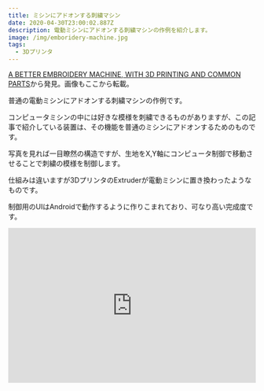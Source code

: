```yaml
---
title: ミシンにアドオンする刺繍マシン
date: 2020-04-30T23:00:02.887Z
description: 電動ミシンにアドオンする刺繍マシンの作例を紹介します。
image: /img/emboridery-machine.jpg
tags:
  - 3Dプリンタ
---
```

[A BETTER EMBROIDERY MACHINE, WITH 3D PRINTING AND COMMON PARTS](https://hackaday.com/2019/08/07/a-better-embroidery-machine-with-3d-printing-and-common-parts/)から発見。画像もここから転載。

普通の電動ミシンにアドオンする刺繍マシンの作例です。

コンピュータミシンの中には好きな模様を刺繍できるものがありますが、この記事で紹介している装置は、その機能を普通のミシンにアドオンするためのものです。

写真を見れば一目瞭然の構造ですが、生地をX,Y軸にコンピュータ制御で移動させることで刺繍の模様を制御します。

仕組みは違いますが3DプリンタのExtruderが電動ミシンに置き換わったようなものです。

制御用のUIはAndroidで動作するように作りこまれており、可なり高い完成度です。

<iframe width="100%" height="315" src="https://www.youtube.com/embed/avBYdfEoTs8" frameborder="0" allow="accelerometer; autoplay; encrypted-media; gyroscope; picture-in-picture" allowfullscreen></iframe>
